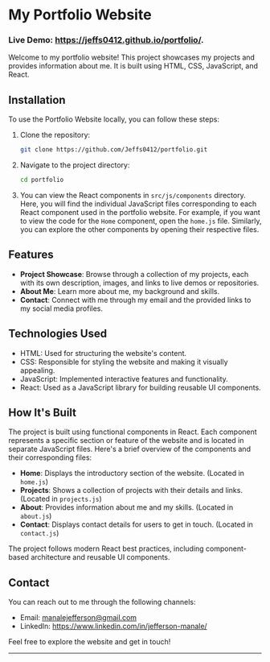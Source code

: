 # My Portfolio Website

### **Live Demo**: https://jeffs0412.github.io/portfolio/.

Welcome to my portfolio website! This project showcases my projects and provides information about me. It is built using HTML, CSS, JavaScript, and React.

## Installation

To use the Portfolio Website locally, you can follow these steps:

1. Clone the repository:

   ```bash
   git clone https://github.com/Jeffs0412/portfolio.git
   ```

2. Navigate to the project directory:

   ```bash
   cd portfolio
   ```

3. You can view the React components in `src/js/components` directory.
   Here, you will find the individual JavaScript files corresponding to each React component used in the portfolio website.
   For example, if you want to view the code for the `Home` component, open the `home.js` file.
   Similarly, you can explore the other components by opening their respective files.

## Features

- **Project Showcase**: Browse through a collection of my projects, each with its own description, images, and links to live demos or repositories.
- **About Me**: Learn more about me, my background and skills.
- **Contact**: Connect with me through my email and the provided links to my social media profiles.

## Technologies Used

- HTML: Used for structuring the website's content.
- CSS: Responsible for styling the website and making it visually appealing.
- JavaScript: Implemented interactive features and functionality.
- React: Used as a JavaScript library for building reusable UI components.

## How It's Built

The project is built using functional components in React. Each component represents a specific section or feature of the website and is located in separate JavaScript files. Here's a brief overview of the components and their corresponding files:

- **Home**: Displays the introductory section of the website. (Located in `home.js`)
- **Projects**: Shows a collection of projects with their details and links. (Located in `projects.js`)
- **About**: Provides information about me and my skills. (Located in `about.js`)
- **Contact**: Displays contact details for users to get in touch. (Located in `contact.js`)

The project follows modern React best practices, including component-based architecture and reusable UI components.

## Contact

You can reach out to me through the following channels:

- Email: manalejefferson@gmail.com
- LinkedIn: https://www.linkedin.com/in/jefferson-manale/

Feel free to explore the website and get in touch!

---

